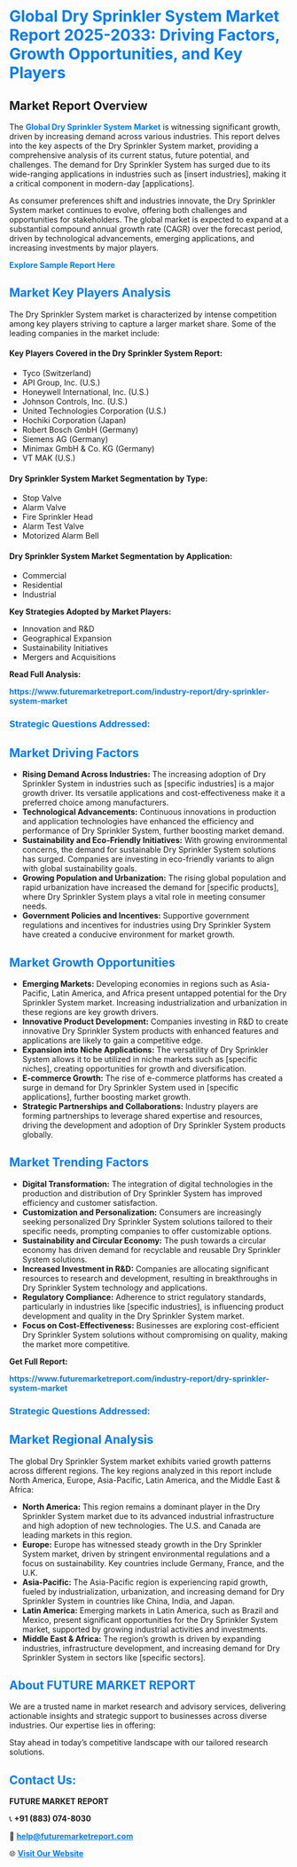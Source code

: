 <h1 style="color: #007BFF;">Global Dry Sprinkler System Market Report 2025-2033: Driving Factors, Growth Opportunities, and Key Players</h1>

<section id="overview">
<h2>Market Report Overview</h2>
<p>The <a href="https://www.futuremarketreport.com/industry-report/dry-sprinkler-system-market" style="color: #007BFF; text-decoration: none;"><strong>Global Dry Sprinkler System Market</strong></a> is witnessing significant growth, driven by increasing demand across various industries. This report delves into the key aspects of the Dry Sprinkler System market, providing a comprehensive analysis of its current status, future potential, and challenges. The demand for Dry Sprinkler System has surged due to its wide-ranging applications in industries such as [insert industries], making it a critical component in modern-day [applications].</p>
<p>As consumer preferences shift and industries innovate, the Dry Sprinkler System market continues to evolve, offering both challenges and opportunities for stakeholders. The global market is expected to expand at a substantial compound annual growth rate (CAGR) over the forecast period, driven by technological advancements, emerging applications, and increasing investments by major players.</p>
</section>

<section id="overview">
<p><a href="https://www.futuremarketreport.com/request-sample/reportId=53990" style="color: #007BFF; text-decoration: none;"><strong>Explore Sample Report Here</strong></a></p>
</section>

<section id="key-players">
<h2 style="color: #007BFF;">Market Key Players Analysis</h2>
<p>The Dry Sprinkler System market is characterized by intense competition among key players striving to capture a larger market share. Some of the leading companies in the market include:</p>
<h4>Key Players Covered in the Dry Sprinkler System Report:</h4>
<ul><li>Tyco (Switzerland)</li><li>API Group, Inc. (U.S.)</li><li>Honeywell International, Inc. (U.S.)</li><li>Johnson Controls, Inc. (U.S.)</li><li>United Technologies Corporation (U.S.)</li><li>Hochiki Corporation (Japan)</li><li>Robert Bosch GmbH (Germany)</li><li>Siemens AG (Germany)</li><li>Minimax GmbH &amp; Co. KG (Germany)</li><li>VT MAK (U.S.)</li></ul>
<h4>Dry Sprinkler System Market Segmentation by Type:</h4>
<ul><li>Stop Valve</li><li>Alarm Valve</li><li>Fire Sprinkler Head</li><li>Alarm Test Valve</li><li>Motorized Alarm Bell</li></ul>

<h4>Dry Sprinkler System Market Segmentation by Application:</h4>
<ul><li>Commercial</li><li>Residential</li><li>Industrial</li></ul>
<p><strong>Key Strategies Adopted by Market Players:</strong></p>
<ul>
<li>Innovation and R&D</li>
<li>Geographical Expansion</li>
<li>Sustainability Initiatives</li>
<li>Mergers and Acquisitions</li>
</ul>
</section>

<section>
<p><strong>Read Full Analysis: </strong></p><a href="https://www.futuremarketreport.com/industry-report/dry-sprinkler-system-market" style="color: #007BFF; text-decoration: none;"><strong>https://www.futuremarketreport.com/industry-report/dry-sprinkler-system-market</strong></a>
<h3 style="color: #007BFF;">Strategic Questions Addressed:</h3>
</section>

<section id="driving-factors">
<h2 style="color: #007BFF;">Market Driving Factors</h2>
<ul>
<li><strong>Rising Demand Across Industries:</strong> The increasing adoption of Dry Sprinkler System in industries such as [specific industries] is a major growth driver. Its versatile applications and cost-effectiveness make it a preferred choice among manufacturers.</li>
<li><strong>Technological Advancements:</strong> Continuous innovations in production and application technologies have enhanced the efficiency and performance of Dry Sprinkler System, further boosting market demand.</li>
<li><strong>Sustainability and Eco-Friendly Initiatives:</strong> With growing environmental concerns, the demand for sustainable Dry Sprinkler System solutions has surged. Companies are investing in eco-friendly variants to align with global sustainability goals.</li>
<li><strong>Growing Population and Urbanization:</strong> The rising global population and rapid urbanization have increased the demand for [specific products], where Dry Sprinkler System plays a vital role in meeting consumer needs.</li>
<li><strong>Government Policies and Incentives:</strong> Supportive government regulations and incentives for industries using Dry Sprinkler System have created a conducive environment for market growth.</li>
</ul>
</section>

<section id="growth-opportunities">
<h2 style="color: #007BFF;">Market Growth Opportunities</h2>
<ul>
<li><strong>Emerging Markets:</strong> Developing economies in regions such as Asia-Pacific, Latin America, and Africa present untapped potential for the Dry Sprinkler System market. Increasing industrialization and urbanization in these regions are key growth drivers.</li>
<li><strong>Innovative Product Development:</strong> Companies investing in R&D to create innovative Dry Sprinkler System products with enhanced features and applications are likely to gain a competitive edge.</li>
<li><strong>Expansion into Niche Applications:</strong> The versatility of Dry Sprinkler System allows it to be utilized in niche markets such as [specific niches], creating opportunities for growth and diversification.</li>
<li><strong>E-commerce Growth:</strong> The rise of e-commerce platforms has created a surge in demand for Dry Sprinkler System used in [specific applications], further boosting market growth.</li>
<li><strong>Strategic Partnerships and Collaborations:</strong> Industry players are forming partnerships to leverage shared expertise and resources, driving the development and adoption of Dry Sprinkler System products globally.</li>
</ul>
</section>

<section id="trending-factors">
<h2 style="color: #007BFF;">Market Trending Factors</h2>
<ul>
<li><strong>Digital Transformation:</strong> The integration of digital technologies in the production and distribution of Dry Sprinkler System has improved efficiency and customer satisfaction.</li>
<li><strong>Customization and Personalization:</strong> Consumers are increasingly seeking personalized Dry Sprinkler System solutions tailored to their specific needs, prompting companies to offer customizable options.</li>
<li><strong>Sustainability and Circular Economy:</strong> The push towards a circular economy has driven demand for recyclable and reusable Dry Sprinkler System solutions.</li>
<li><strong>Increased Investment in R&D:</strong> Companies are allocating significant resources to research and development, resulting in breakthroughs in Dry Sprinkler System technology and applications.</li>
<li><strong>Regulatory Compliance:</strong> Adherence to strict regulatory standards, particularly in industries like [specific industries], is influencing product development and quality in the Dry Sprinkler System market.</li>
<li><strong>Focus on Cost-Effectiveness:</strong> Businesses are exploring cost-efficient Dry Sprinkler System solutions without compromising on quality, making the market more competitive.</li>
</ul>
</section>

<section>
<p><strong>Get Full Report: </strong></p><a href="https://www.futuremarketreport.com/industry-report/dry-sprinkler-system-market" style="color: #007BFF; text-decoration: none;"><strong>https://www.futuremarketreport.com/industry-report/dry-sprinkler-system-market</strong></a>
<h3 style="color: #007BFF;">Strategic Questions Addressed:</h3>
</section>


<section id="regional-analysis">
<h2 style="color: #007BFF;">Market Regional Analysis</h2>
<p>The global Dry Sprinkler System market exhibits varied growth patterns across different regions. The key regions analyzed in this report include North America, Europe, Asia-Pacific, Latin America, and the Middle East & Africa:</p>
<ul>
<li><strong>North America:</strong> This region remains a dominant player in the Dry Sprinkler System market due to its advanced industrial infrastructure and high adoption of new technologies. The U.S. and Canada are leading markets in this region.</li>
<li><strong>Europe:</strong> Europe has witnessed steady growth in the Dry Sprinkler System market, driven by stringent environmental regulations and a focus on sustainability. Key countries include Germany, France, and the U.K.</li>
<li><strong>Asia-Pacific:</strong> The Asia-Pacific region is experiencing rapid growth, fueled by industrialization, urbanization, and increasing demand for Dry Sprinkler System in countries like China, India, and Japan.</li>
<li><strong>Latin America:</strong> Emerging markets in Latin America, such as Brazil and Mexico, present significant opportunities for the Dry Sprinkler System market, supported by growing industrial activities and investments.</li>
<li><strong>Middle East & Africa:</strong> The region’s growth is driven by expanding industries, infrastructure development, and increasing demand for Dry Sprinkler System in sectors like [specific sectors].</li>
</ul>
</section>

<footer>
<h2 style="color: #007BFF;">About FUTURE MARKET REPORT</h2>
<p>We are a trusted name in market research and advisory services, delivering actionable insights and strategic support to businesses across diverse industries. Our expertise lies in offering:</p>

<p>Stay ahead in today’s competitive landscape with our tailored research solutions.</p>

<h2 style="color: #007BFF;">Contact Us:</h2>
<p><strong>FUTURE MARKET REPORT</strong></p>
<p>📞 <strong>+91 (883) 074-8030</strong></p>
<p>📧 <strong><a href="mailto:help@futuremarketreport.com" style="color: #007BFF;">help@futuremarketreport.com</a></strong></p>
<p>🌐 <strong><a href="https://www.futuremarketreport.com/" style="color: #007BFF;">Visit Our Website</a></strong></p>
</footer>